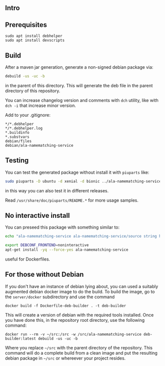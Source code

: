 ## Intro

## Prerequisites

```
sudo apt install debhelper
sudo apt install devscripts
```

## Build

After a maven jar generation, generate a non-signed debian package via:

```bash
debuild -us -uc -b
```
in the parent of this directory. This will generate the deb file in the parent directory of this repository.

You can increase changelog version and comments with `dch` utility, like with `dch -i` that increase minor version.

Add to your .gitignore:
```
*/*.debhelper
*/*.debhelper.log
*.buildinfo
*.substvars
debian/files
debian/ala-namematching-service
```

## Testing

You can test the generated package without install it with `piuparts` like:

```bash
sudo piuparts -D ubuntu -d xenial -d bionic ../ala-namematching-service_1.7_all.deb
```
in this way you can also test it in different releases.

Read `/usr/share/doc/piuparts/README.*` for more usage samples.

## No interactive install

You can preseed this package with something similar to:

```bash
echo "ala-namematching-service ala-namematching-service/source string https://some-tar.url" | debconf-set-selections

export DEBCONF_FRONTEND=noninteractive
apt-get install -yq --force-yes ala-namematching-service
```
useful for Dockerfiles.

## For those without Debian

If you don't have an instance of debian lying about, you can used a suitably
augmented debian docker image to do the build.
To build the image, go to the `server/docker` subdirectory and use the command

```shell
docker build -f Dockerfile-deb-builder . -t deb-builder
```

This will create a version of debian with the required tools installed.
Once you have done this, in the repository root directory, use the following command:

```shell
docker run --rm -v ~/src:/src -w /src/ala-namematching-service deb-builder:latest debuild -us -uc -b
```

Where you replace `~/src` with the parent directory of the repository.
This command will do a complete build from a clean image and
put the resulting debian package in `~/src` or whereever your project resides.